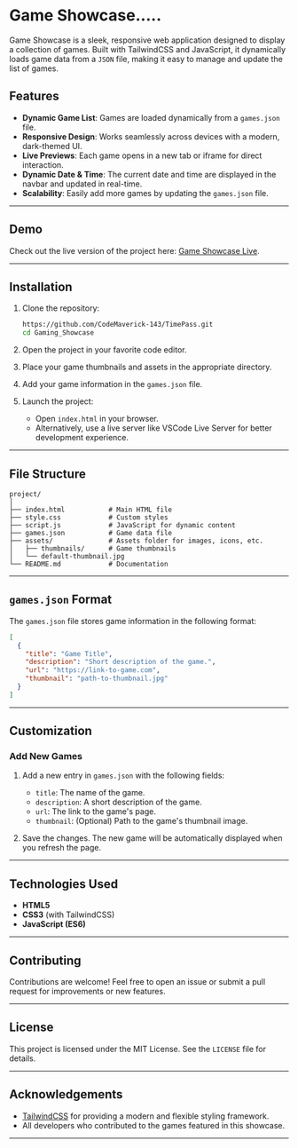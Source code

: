 # Game Showcase.....

Game Showcase is a sleek, responsive web application designed to display a collection of games. Built with TailwindCSS and JavaScript, it dynamically loads game data from a `JSON` file, making it easy to manage and update the list of games.

## Features

- **Dynamic Game List**: Games are loaded dynamically from a `games.json` file.
- **Responsive Design**: Works seamlessly across devices with a modern, dark-themed UI.
- **Live Previews**: Each game opens in a new tab or iframe for direct interaction.
- **Dynamic Date & Time**: The current date and time are displayed in the navbar and updated in real-time.
- **Scalability**: Easily add more games by updating the `games.json` file.

---

## Demo

Check out the live version of the project here: [Game Showcase Live](https://gaming-seven-lac.vercel.app/).

---

## Installation

1. Clone the repository:
   ```bash
   https://github.com/CodeMaverick-143/TimePass.git
   cd Gaming_Showcase
   ```

2. Open the project in your favorite code editor.

3. Place your game thumbnails and assets in the appropriate directory.

4. Add your game information in the `games.json` file.

5. Launch the project:
   - Open `index.html` in your browser.
   - Alternatively, use a live server like VSCode Live Server for better development experience.

---

## File Structure

```plaintext
project/
│
├── index.html           # Main HTML file
├── style.css            # Custom styles
├── script.js            # JavaScript for dynamic content
├── games.json           # Game data file
├── assets/              # Assets folder for images, icons, etc.
│   ├── thumbnails/      # Game thumbnails
│   └── default-thumbnail.jpg
└── README.md            # Documentation
```

---

## `games.json` Format

The `games.json` file stores game information in the following format:

```json
[
  {
    "title": "Game Title",
    "description": "Short description of the game.",
    "url": "https://link-to-game.com",
    "thumbnail": "path-to-thumbnail.jpg"
  }
]
```

---

## Customization

### Add New Games

1. Add a new entry in `games.json` with the following fields:
   - `title`: The name of the game.
   - `description`: A short description of the game.
   - `url`: The link to the game's page.
   - `thumbnail`: (Optional) Path to the game's thumbnail image.

2. Save the changes. The new game will be automatically displayed when you refresh the page.

---

## Technologies Used

- **HTML5**
- **CSS3** (with TailwindCSS)
- **JavaScript (ES6)**

---

## Contributing

Contributions are welcome! Feel free to open an issue or submit a pull request for improvements or new features.

---

## License

This project is licensed under the MIT License. See the `LICENSE` file for details.

---

## Acknowledgements

- [TailwindCSS](https://tailwindcss.com) for providing a modern and flexible styling framework.
- All developers who contributed to the games featured in this showcase.

--------
